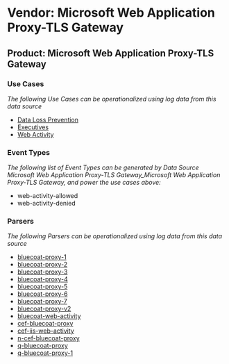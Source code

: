 Vendor: Microsoft Web Application Proxy-TLS Gateway
===================================================
Product: Microsoft Web Application Proxy-TLS Gateway
----------------------------------------------------

### Use Cases

_The following Use Cases can be operationalized using log data from this data source_

* [Data Loss Prevention](../UseCases/usecase_data_loss_prevention.md)
* [Executives](../UseCases/usecase_executives.md)
* [Web Activity](../UseCases/usecase_web_activity.md)


### Event Types

_The following list of Event Types can be generated by Data Source Microsoft Web Application Proxy-TLS Gateway_Microsoft Web Application Proxy-TLS Gateway, and power the use cases above:_

- web-activity-allowed
- web-activity-denied


### Parsers

_The following Parsers can be operationalized using log data from this data source_

* [bluecoat-proxy-1](../Parsers/parserContent_bluecoat-proxy-1.md)
* [bluecoat-proxy-2](../Parsers/parserContent_bluecoat-proxy-2.md)
* [bluecoat-proxy-3](../Parsers/parserContent_bluecoat-proxy-3.md)
* [bluecoat-proxy-4](../Parsers/parserContent_bluecoat-proxy-4.md)
* [bluecoat-proxy-5](../Parsers/parserContent_bluecoat-proxy-5.md)
* [bluecoat-proxy-6](../Parsers/parserContent_bluecoat-proxy-6.md)
* [bluecoat-proxy-7](../Parsers/parserContent_bluecoat-proxy-7.md)
* [bluecoat-proxy-v2](../Parsers/parserContent_bluecoat-proxy-v2.md)
* [bluecoat-web-activity](../Parsers/parserContent_bluecoat-web-activity.md)
* [cef-bluecoat-proxy](../Parsers/parserContent_cef-bluecoat-proxy.md)
* [cef-iis-web-activity](../Parsers/parserContent_cef-iis-web-activity.md)
* [n-cef-bluecoat-proxy](../Parsers/parserContent_n-cef-bluecoat-proxy.md)
* [q-bluecoat-proxy](../Parsers/parserContent_q-bluecoat-proxy.md)
* [q-bluecoat-proxy-1](../Parsers/parserContent_q-bluecoat-proxy-1.md)
